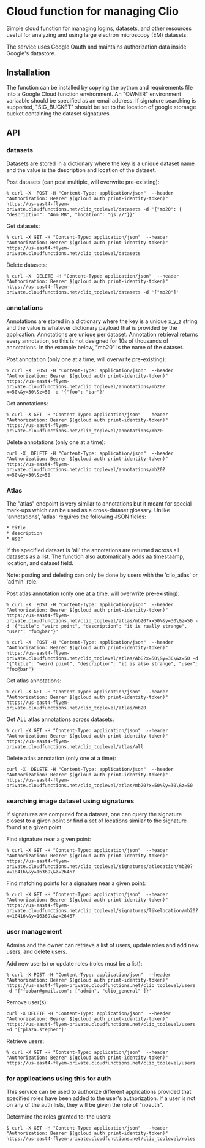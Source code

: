 # Cloud function for managing Clio

Simple cloud function for managing logins, datasets, and other resources useful
for analyzing and using large electron microscopy (EM) datasets.

The service uses Google Oauth and maintains authorization data inside
Google's datastore.  

## Installation

The function can be installed by copying the python and requirements file
into a Google Cloud function environment.  An "OWNER" environment
variaable should be specified as an email address.
If signature searching is supported, "SIG_BUCKET" should
be set to the location of google storaage bucket containing
the dataset signatures.

## API

### datasets

Datasets are stored in a dictionary where the key is a unique dataset name and the value is the description
and location of the dataset.

Post datasets (can post multiple, will overwrite pre-existing):
	
	% curl -X  POST -H "Content-Type: application/json"  --header "Authorization: Bearer $(gcloud auth print-identity-token)" https://us-east4-flyem-private.cloudfunctions.net/clio_toplevel/datasets -d '{"mb20": { "description": "4nm MB", "location": "gs://"}}'

Get datasets:
	
	% curl -X GET -H "Content-Type: application/json"  --header "Authorization: Bearer $(gcloud auth print-identity-token)" https://us-east4-flyem-private.cloudfunctions.net/clio_toplevel/datasets 

Delete datasets:
	
	% curl -X  DELETE -H "Content-Type: application/json"  --header "Authorization: Bearer $(gcloud auth print-identity-token)" https://us-east4-flyem-private.cloudfunctions.net/clio_toplevel/datasets -d '["mb20"]'

### annotations

Annotations are stored in a dictionary where the key is a unique x_y_z string and the value is whatever dictionary
payload that is provided by the application.  Annotations are unique per dataset.  Annotation retrieval returns
every annotation, so this is not designed for 10s of thousands of annotations.  In the example below, "mb20"
is the name of the dataset.

Post annotation (only one at a time, will overwrite pre-existing):
	
	% curl -X  POST -H "Content-Type: application/json"  --header "Authorization: Bearer $(gcloud auth print-identity-token)" https://us-east4-flyem-private.cloudfunctions.net/clio_toplevel/annotations/mb20?x=50\&y=30\&z=50 -d '{"foo": "bar"}'

Get annotations:
	
	% curl -X GET -H "Content-Type: application/json"  --header "Authorization: Bearer $(gcloud auth print-identity-token)" https://us-east4-flyem-private.cloudfunctions.net/clio_toplevel/annotations/mb20

Delete annotations (only one at a time):

	curl -X  DELETE -H "Content-Type: application/json"  --header "Authorization: Bearer $(gcloud auth print-identity-token)" https://us-east4-flyem-private.cloudfunctions.net/clio_toplevel/annotations/mb20?x=50\&y=30\&z=50

### Atlas

The "atlas" endpoint is very similar to annotations but it meant for special mark-ups which can be used
as a cross-dataset glossary.  Unlike 'annotations', 'atlas' requires the following JSON fields:

	* title
	* description
	* user

If the specified dataset is 'all' the annotations are returned across all datasets as a list.  The function
also automatically adds aa timestaamp, location, and dataset field.

Note: posting and deleting can only be done by users with the 'clio_atlas' or 'admin' role.

Post atlas annotation (only one at a time, will overwrite pre-existing):
	
	% curl -X  POST -H "Content-Type: application/json"  --header "Authorization: Bearer $(gcloud auth print-identity-token)" https://us-east4-flyem-private.cloudfunctions.net/clio_toplevel/atlas/mb20?x=50\&y=30\&z=50 -d '{"title": "weird point", "description": "it is raally strange", "user": "foo@bar"}'
	
	% curl -X  POST -H "Content-Type: application/json"  --header "Authorization: Bearer $(gcloud auth print-identity-token)" https://us-east4-flyem-private.cloudfunctions.net/clio_toplevel/atlas/AbG?x=50\&y=30\&z=50 -d '{"title": "weird point", "description": "it is also strange", "user": "foo@bar"}'

Get atlas annotations:
	
	% curl -X GET -H "Content-Type: application/json"  --header "Authorization: Bearer $(gcloud auth print-identity-token)" https://us-east4-flyem-private.cloudfunctions.net/clio_toplevel/atlas/mb20

Get ALL atlas annotations across datasets:
	
	% curl -X GET -H "Content-Type: application/json"  --header "Authorization: Bearer $(gcloud auth print-identity-token)" https://us-east4-flyem-private.cloudfunctions.net/clio_toplevel/atlas/all

Delete atlas annotation (only one at a time):

	curl -X  DELETE -H "Content-Type: application/json"  --header "Authorization: Bearer $(gcloud auth print-identity-token)" https://us-east4-flyem-private.cloudfunctions.net/clio_toplevel/atlas/mb20?x=50\&y=30\&z=50





 



### searching image dataset using signatures

If signatures are computed for a dataset, one can query the signature closest to a given point or find a set of locations similar to the signature found at a given point. 

Find signature near a given point:

	% curl -X GET -H "Content-Type: application/json"  --header "Authorization: Bearer $(gcloud auth print-identity-token)" https://us-east4-flyem-private.cloudfunctions.net/clio_toplevel/signatures/atlocation/mb20?x=18416\&y=16369\&z=26467

Find matching points for a signature near a given point:

	% curl -X GET -H "Content-Type: application/json"  --header "Authorization: Bearer $(gcloud auth print-identity-token)" https://us-east4-flyem-private.cloudfunctions.net/clio_toplevel/signatures/likelocation/mb20?x=18416\&y=16369\&z=26467


### user management

Admins and the owner can retrieve a list of users, update roles and add new users, and delete users.

Add new user(s) or update roles (roles must be a list):
	
	% curl -X POST -H "Content-Type: application/json"  --header "Authorization: Bearer $(gcloud auth print-identity-token)" https://us-east4-flyem-private.cloudfunctions.net/clio_toplevel/users -d '{"foobar@gmail.com": ["admin", "clio_general" ]}'

Remove user(s):
	
	curl -X DELETE -H "Content-Type: application/json"  --header "Authorization: Bearer $(gcloud auth print-identity-token)" https://us-east4-flyem-private.cloudfunctions.net/clio_toplevel/users -d '["plaza.stephen"]'

Retrieve users:
	
	% curl -X GET -H "Content-Type: application/json"  --header "Authorization: Bearer $(gcloud auth print-identity-token)" https://us-east4-flyem-private.cloudfunctions.net/clio_toplevel/users

### for applications using this for auth

This service can be used to authorize different applications provided that specified roles have been added
to the user's authorization.  If a user is not on any of the auth lists, they will be given the role of "noauth". 

Determine the roles granted to: the users:

	$ curl -X GET -H "Content-Type: application/json"  --header "Authorization: Bearer $(gcloud auth print-identity-token)" https://us-east4-flyem-private.cloudfunctions.net/clio_toplevel/roles







